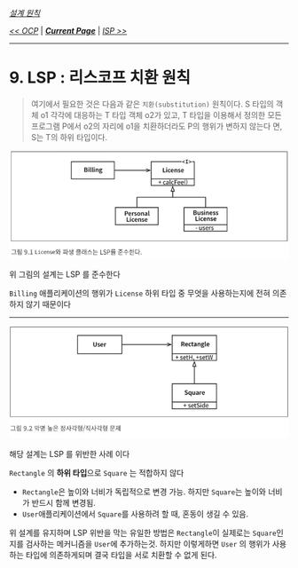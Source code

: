 *[설계 원칙](../07/설계%20원칙.md)*

*[<< OCP](../08/8.%20개방-폐쇄%20원칙.md)* 
| ***[Current Page]()*** 
| *[ISP >>](../10/10.%20인터페이스%20분리%20원칙.md)*

----

# 9. LSP : 리스코프 치환 원칙

> 여기에서 필요한 것은 다음과 같은 `치환(substitution)` 원칙이다. S 타입의 객체 
o1 각각에 대응하는 T 타입 객체 o2가 있고, T 타입을 이용해서 정의한 모든 
프로그램 P에서 o2의 자리에 o1을 치환하더라도 P의 행위가 변하지 않는다 
면, S는 T의 하위 타입이다.

![하위 타입 예제](img/09.01.png)

위 그림의 설계는 LSP 를 준수한다

`Billing` 애플리케이션의 행위가 `License` 하위 타입 중 무엇을 사용하는지에 전혀 의존하지 않기 때문이다

---

![정사각형/직사각형](img/09.02.png)

해당 설계는 LSP 를 위반한 사례 이다

`Rectangle` 의 **하위 타입**으로 `Square` 는 적합하지 않다

 * `Rectangle`은 높이와 너비가 독립적으로 변경 가능. 하지만 `Square`는 높이와 너비가 반드시 함께 변경됨.
 * `User`애플리케이션에서 `Square`를 사용하려 할 때, 혼동이 생길 수 있음.
 
위 설계를 유지하며 LSP 위반을 막는 유일한 방법은 `Rectangle`이 실제로는 `Square`인지를 검사하는
 메커니즘을 `User`에 추가하는것. 하지만 이렇게하면 `User` 의 행위가 사용하는 타입에 의존하게되며
 결국 타입을 서로 치환할 수 없게 된다.
 
